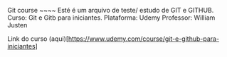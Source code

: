 Git course ~~~~
Esté é um arquivo de teste/ estudo de GIT e GITHUB.
Curso: Git e Gitb para iniciantes.
Plataforma: Udemy
Professor: William Justen



Link do curso (aqui)[https://www.udemy.com/course/git-e-github-para-iniciantes]
